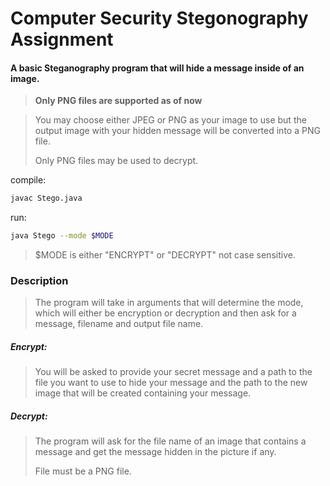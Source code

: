 # Computer Security Stegonography Assignment

#### A basic Steganography program that will hide a message inside of an image.

>**Only PNG files are supported as of now**

> You may choose either JPEG or PNG as your image to use but the output image with your hidden message will be converted into a PNG file.
>
> Only PNG files may be used to decrypt.


compile:

```bash
javac Stego.java
```

run:

```bash
java Stego --mode $MODE
```
> $MODE is either "ENCRYPT" or "DECRYPT" not case sensitive.


### Description


> The program will take in arguments that will determine the mode, which will either be encryption or decryption and then ask for a message, filename and output file name.


##### Encrypt:

> You will be asked to provide your secret message and a path to the file you want to use to hide your message and the path to the new image that will be created containing your message.


##### Decrypt:

> The program will ask for the file name of an image that contains a message and get the message hidden in the picture if any.
>
> File must be a PNG file.
